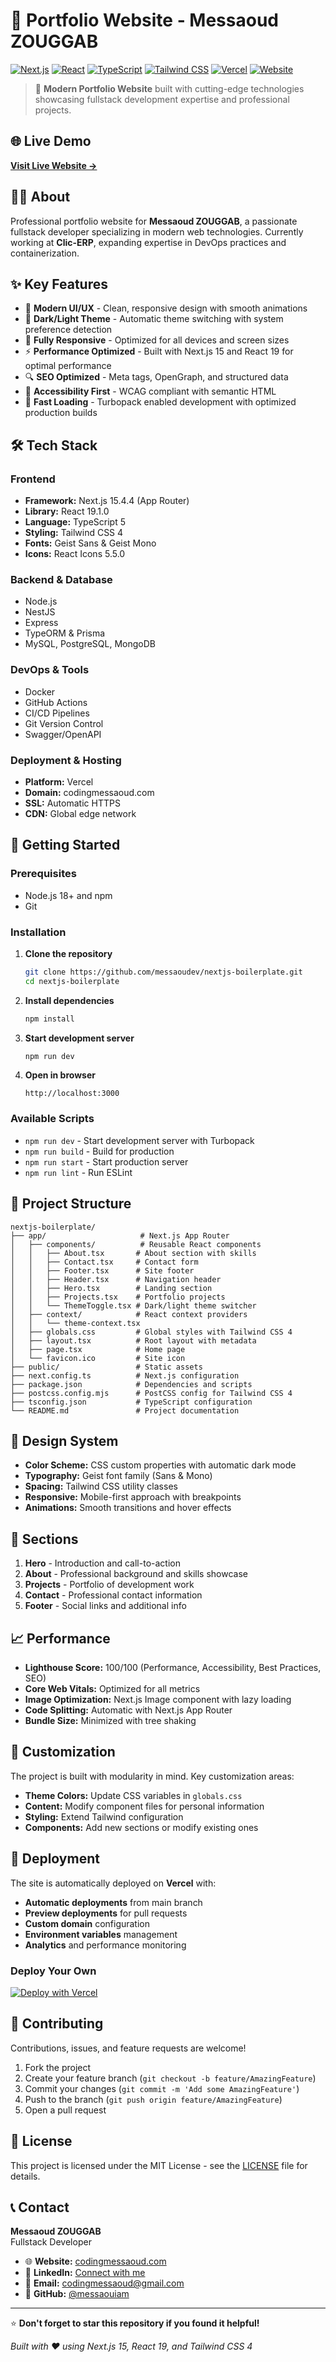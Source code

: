 # 💼 Portfolio Website - Messaoud ZOUGGAB

[![Next.js](https://img.shields.io/badge/Next.js-15.4.4-black?logo=next.js)](https://nextjs.org/)
[![React](https://img.shields.io/badge/React-19.1.0-61DAFB?logo=react)](https://reactjs.org/)
[![TypeScript](https://img.shields.io/badge/TypeScript-5-3178C6?logo=typescript)](https://www.typescriptlang.org/)
[![Tailwind CSS](https://img.shields.io/badge/Tailwind_CSS-4-38B2AC?logo=tailwind-css)](https://tailwindcss.com/)
[![Vercel](https://img.shields.io/badge/Deployed%20on-Vercel-000000?logo=vercel)](https://vercel.com/)
[![Website](https://img.shields.io/badge/Website-Live-brightgreen)](https://codingmessaoud.com)

> 🚀 **Modern Portfolio Website** built with cutting-edge technologies showcasing fullstack development expertise and professional projects.

## 🌐 Live Demo

**[Visit Live Website →](https://codingmessaoud.com)**

## 👨‍💻 About

Professional portfolio website for **Messaoud ZOUGGAB**, a passionate fullstack developer specializing in modern web technologies. Currently working at **Clic-ERP**, expanding expertise in DevOps practices and containerization.

## ✨ Key Features

- 🎨 **Modern UI/UX** - Clean, responsive design with smooth animations
- 🌙 **Dark/Light Theme** - Automatic theme switching with system preference detection
- 📱 **Fully Responsive** - Optimized for all devices and screen sizes
- ⚡ **Performance Optimized** - Built with Next.js 15 and React 19 for optimal performance
- 🔍 **SEO Optimized** - Meta tags, OpenGraph, and structured data
- 🎯 **Accessibility First** - WCAG compliant with semantic HTML
- 🚀 **Fast Loading** - Turbopack enabled development with optimized production builds

## 🛠️ Tech Stack

### **Frontend**

- **Framework:** Next.js 15.4.4 (App Router)
- **Library:** React 19.1.0
- **Language:** TypeScript 5
- **Styling:** Tailwind CSS 4
- **Fonts:** Geist Sans & Geist Mono
- **Icons:** React Icons 5.5.0

### **Backend & Database**

- Node.js
- NestJS
- Express
- TypeORM & Prisma
- MySQL, PostgreSQL, MongoDB

### **DevOps & Tools**

- Docker
- GitHub Actions
- CI/CD Pipelines
- Git Version Control
- Swagger/OpenAPI

### **Deployment & Hosting**

- **Platform:** Vercel
- **Domain:** codingmessaoud.com
- **SSL:** Automatic HTTPS
- **CDN:** Global edge network

## 🚀 Getting Started

### Prerequisites

- Node.js 18+ and npm
- Git

### Installation

1. **Clone the repository**

   ```bash
   git clone https://github.com/messaoudev/nextjs-boilerplate.git
   cd nextjs-boilerplate
   ```

2. **Install dependencies**

   ```bash
   npm install
   ```

3. **Start development server**

   ```bash
   npm run dev
   ```

4. **Open in browser**
   ```
   http://localhost:3000
   ```

### Available Scripts

- `npm run dev` - Start development server with Turbopack
- `npm run build` - Build for production
- `npm run start` - Start production server
- `npm run lint` - Run ESLint

## 📁 Project Structure

```
nextjs-boilerplate/
├── app/                     # Next.js App Router
│   ├── components/          # Reusable React components
│   │   ├── About.tsx       # About section with skills
│   │   ├── Contact.tsx     # Contact form
│   │   ├── Footer.tsx      # Site footer
│   │   ├── Header.tsx      # Navigation header
│   │   ├── Hero.tsx        # Landing section
│   │   ├── Projects.tsx    # Portfolio projects
│   │   └── ThemeToggle.tsx # Dark/light theme switcher
│   ├── context/            # React context providers
│   │   └── theme-context.tsx
│   ├── globals.css         # Global styles with Tailwind CSS 4
│   ├── layout.tsx          # Root layout with metadata
│   ├── page.tsx            # Home page
│   └── favicon.ico         # Site icon
├── public/                 # Static assets
├── next.config.ts          # Next.js configuration
├── package.json            # Dependencies and scripts
├── postcss.config.mjs      # PostCSS config for Tailwind CSS 4
├── tsconfig.json           # TypeScript configuration
└── README.md               # Project documentation
```

## 🎨 Design System

- **Color Scheme:** CSS custom properties with automatic dark mode
- **Typography:** Geist font family (Sans & Mono)
- **Spacing:** Tailwind CSS utility classes
- **Responsive:** Mobile-first approach with breakpoints
- **Animations:** Smooth transitions and hover effects

## 🌟 Sections

1. **Hero** - Introduction and call-to-action
2. **About** - Professional background and skills showcase
3. **Projects** - Portfolio of development work
4. **Contact** - Professional contact information
5. **Footer** - Social links and additional info

## 📈 Performance

- **Lighthouse Score:** 100/100 (Performance, Accessibility, Best Practices, SEO)
- **Core Web Vitals:** Optimized for all metrics
- **Image Optimization:** Next.js Image component with lazy loading
- **Code Splitting:** Automatic with Next.js App Router
- **Bundle Size:** Minimized with tree shaking

## 🔧 Customization

The project is built with modularity in mind. Key customization areas:

- **Theme Colors:** Update CSS variables in `globals.css`
- **Content:** Modify component files for personal information
- **Styling:** Extend Tailwind configuration
- **Components:** Add new sections or modify existing ones

## 🚀 Deployment

The site is automatically deployed on **Vercel** with:

- **Automatic deployments** from main branch
- **Preview deployments** for pull requests
- **Custom domain** configuration
- **Environment variables** management
- **Analytics** and performance monitoring

### Deploy Your Own

[![Deploy with Vercel](https://vercel.com/button)](https://vercel.com/new/clone?repository-url=https://github.com/messaoudev/nextjs-boilerplate)

## 🤝 Contributing

Contributions, issues, and feature requests are welcome!

1. Fork the project
2. Create your feature branch (`git checkout -b feature/AmazingFeature`)
3. Commit your changes (`git commit -m 'Add some AmazingFeature'`)
4. Push to the branch (`git push origin feature/AmazingFeature`)
5. Open a pull request

## 📄 License

This project is licensed under the MIT License - see the [LICENSE](LICENSE) file for details.

## 📞 Contact

**Messaoud ZOUGGAB**  
Fullstack Developer

- 🌐 **Website:** [codingmessaoud.com](https://codingmessaoud.com)
- 💼 **LinkedIn:** [Connect with me](https://linkedin.com/in/messaoud-zouggab)
- 📧 **Email:** [codingmessaoud@gmail.com](mailto:codingmessaoud@gmail.com)
- 🐙 **GitHub:** [@messaouiam](https://github.com/Messaoudiam)

---

⭐ **Don't forget to star this repository if you found it helpful!**

_Built with ❤️ using Next.js 15, React 19, and Tailwind CSS 4_

